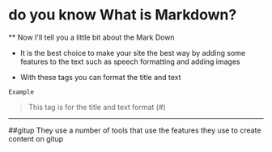 # do you know What is Markdown?

** Now I'll tell you a little bit about the Mark Down

- It is the best choice to make your site the best way by adding some features to the text such as speech formatting and adding images
 + With these tags you can format the title and text
 
`Example`
>  This tag is for the title and text format (#)
---

##gitup They use a number of tools that use the features they use to create content on gitup

